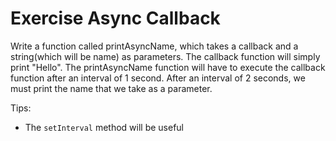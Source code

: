 # Exercise Async Callback

Write a function called printAsyncName, which takes a callback and a string(which will be name) as parameters. The callback function will simply print "Hello". The printAsyncName function will have to execute the callback function after an interval of 1 second. After an interval of 2 seconds, we must print the name that we take as a parameter.

Tips:

- The `setInterval` method will be useful
